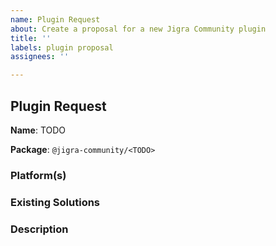 ```yaml
---
name: Plugin Request
about: Create a proposal for a new Jigra Community plugin
title: ''
labels: plugin proposal
assignees: ''

---
```


<!--
Thank you for adding a new plugin proposal!

Please fill out the following template.
-->

## Plugin Request
<!--
Propose a human-readable name for the plugin as well as its package name.
-->

**Name**: TODO

**Package**: `@jigra-community/<TODO>`

### Platform(s)
<!--
List the platforms for which this plugin should work.
-->


### Existing Solutions
<!--
List any existing Jigra or Cordova plugins. If you've used any of them, be sure to include your thoughts.
-->


### Description
<!--
Describe the plugin and its features.
-->
